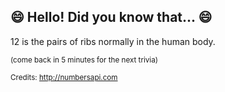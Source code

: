 ## 😄 Hello! Did you know that... 😄
12 is the pairs of ribs normally in the human body.

<sup>(come back in 5 minutes for the next trivia)</sup>


<sup>Credits: http://numbersapi.com</sup>

